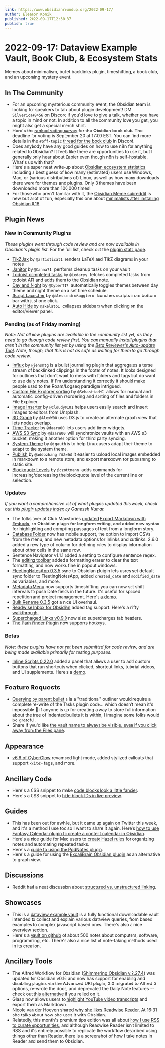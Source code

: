 ```yaml
---
link: https://www.obsidianroundup.org/2022-09-17/
author: Eleanor Konik
published: 2022-09-17T12:30:37
publish: true
---
```


# 2022-09-17: Dataview Example Vault, Book Club, & Ecosystem Stats
Memes about minimalism, bullet backlinks plugin, timeshifting, a book club, and an upcoming mystery event.

## In The Community

* For an upcoming mysterious community event, the Obsidian team is looking for speakers to talk about plugin development! DM `Silverica#8456` on Discord if you'd love to give a talk, whether you have a topic in mind or not. In addition to all the community love you get, you might also get a special merch shirt.
* Here's the [ranked voting survey](https://docs.google.com/forms/d/e/1FAIpQLSduBKH9orU7Az1Hp4G9hFEUuyIEfncjYQNTblemtg7StFgLaA/viewform?usp=sf_link) for the Obsidian book club. The deadline for voting is September 20 at 17:00 EST. You can find more details in the `#off-topic` [thread for the book club](https://discord.com/channels/686053708261228577/1009112156064718951/1019217017536004096) in Discord.
* Does anybody have any good guides on how to use n8n for anything related to Obsidian? It feels like there are opportunities to use it, but I generally only hear about Zapier even though n8n is self-hostable. What's up with that?
* Here's a super neat write-up about [Obsidian ecosystem statistics](https://publish.obsidian.md/hub/04+-+Guides%2C+Workflows%2C+%26+Courses/Guides/Obsidian+ecosystem+statistics) including a best guess of how many (estimated) users use Windows, Mac, or (various distributions of) Linux, as well as how many downloads there were for themes and plugins. Only 3 themes have been downloaded more than 100,000 times!
* For those who aren't familiar with it, the [Obsidian Meme subreddit](https://www.reddit.com/r/ObsidianMDMemes/) is new but a lot of fun, especially this one about [minimalists after installing Obsidian 0.16](https://www.reddit.com/r/ObsidianMDMemes/comments/x4answ/minimalists_after_installing_obsidian_16/)

## Plugin News

### New in Community Plugins

_These plugins went through code review and are now available in Obsidian's plugin list._ For the full list, check out the [plugin stats page](https://obsidian-plugin-stats.vercel.app/new).

* [TikZJax](https://github.com/artisticat1/obsidian-tikzjax) by `@artisticat1`  renders LaTeX and TikZ diagrams in your notes
* [Janitor](https://github.com/Canna71/obsidian-janitor) by `@Canna71`  performs cleanup tasks on your vault
* [Todoist completed tasks](https://github.com/Ledaryy/obsidian-todoist-completed-tasks) by `@Ledaryy`  fetches completed tasks from todoist API and adds them to the Obsidian note.
* [Day and Night](https://github.com/CyberT17/obsidian-day-and-night) by `@CyberT17`  automatically toggles themes between day theme and night theme on a set time schedule.
* [Script Launcher](https://github.com/AlessandroRuggiero/script-launcher) by `@AlessandroRuggiero`  launches scripts from bottom bar with just one click.
* [Auto Hide](https://github.com/skelato1/obsidian-auto-hide) by `@skelato1`  collapses sidebars when clicking on the editor/viewer panel.

### Pending (as of Friday morning)

_Note: Not all new plugins are available in the community list yet, as they need to go through code review first. You can manually install plugins that aren't in the community list yet by using the [Beta Reviewer's Auto-update Tool](https://github.com/TfTHacker/obsidian42-brat). Note, though, that this is not as safe as waiting for them to go through code review._

* [Influx](https://github.com/jensmtg/influx) by `@jensmtg` is a bullet journaling plugin that aggregates a terse stream of backlinked clippings in the footer of notes. It looks designed for outliners that don't want to mess with folders and tags but do want to use daily notes. If I'm understanding it correctly it should make people used to the Roam/Logseq paradigm intrigued.
* [Custom File Explorer sorting](https://github.com/SebastianMC/obsidian-custom-sort) by `@SebastianMC`  allows for manual and automatic, config-driven reordering and sorting of files and folders in File Explorer.
* [Image Inserter](https://github.com/cloudy9101/obsidian-image-inserter) by `@cloudy9101` helps users easily search and insert images to editors from Unsplash.
* [3D Graph](https://github.com/AlexW00/obsidian-3d-graph) by `@AlexW00` uses D3.js to create an alternate graph view that lets nodes overlap.
* [Time Tracker](https://github.com/daaru00/obsidian-time-tracker) by `@daaru00`  lets users add timer widgets.
* [AWS S3 Sync](https://github.com/daaru00/obsidian-aws-s3-sync) by `@daaru00`  will synchronize vaults with an AWS s3 bucket, making it another option for third party syncing.
* [System Theme](https://github.com/jgauth/obsidian-system-theme) by `@jgauth` is to help Linux users adapt their theme to adapt to the system theme.
* [Publish](https://github.com/addozhang/obsidian-publish-plugin) by `@addozhang`  makes it easier to upload local images embedded in markdown to a remote store, and export markdown for publishing to static site.
* [Blockquote Levels](https://github.com/czottmann/obsidian-blockquote-levels) by `@czottmann`  adds commands for increasing/decreasing the blockquote level of the current line or selection.

### Updates

_If you want a comprehensive list of what plugins updated this week, check out this [plugin updates index](https://obsidian-plugin-stats.vercel.app/updates) by Ganessh Kumar._

* The folks over at Club Macstories [updated](https://www.macstories.net/news/ios-16-review-extras-ebooks-shortcuts-making-of-and-an-obsidian-plugin/) [Export Markdown with Embeds](https://club.macstories.net/posts/export-markdown-with-embeds), an Obsidian plugin for longform writing, and added new syntax for highlighting and compiling passages of text from a longform story.
* [Database Folder](https://github.com/RafaelGB/obsidian-db-folder/releases/tag/2.5.0) now has mobile support, the option to import CSVs from the menu, and new metadata options for inlinks and outlinks. 2.6.0 added a new type of column for defining rules to display information about other cells in the same row.
* [Sentence Navigator v1.1.1](https://github.com/timhor/obsidian-sentence-navigator/releases/tag/1.1.1) added a setting to configure sentence regex.
* The [editing toolbar](https://github.com/cumany/obsidian-editing-toolbar/releases) added a formatting eraser to clear the text formatting, and now works fine in popout windows.
* [FleetingNotesApp 0.3.5](https://github.com/fleetingnotes/fleeting-notes-obsidian/releases/tag/0.3.5) sync to Obsidian pluigin lets usres set default sync folder to FleetingNotesApp, added `created_date` and `modified_date` as variables, and more.
* [Metadata Menu](https://github.com/mdelobelle/metadatamenu) now supports timeshifting: you can now set shift intervals to push Date fields in the future. It's useful for spaced repetition and project management. Here's [a demo](https://youtu.be/6dEk9no269g).
* [Bulk Rename 0.3.5](https://github.com/OlegLustenko/obsidian-bulk-rename/releases/tag/0.3.5) got a nice UI overhaul.
* [Readwise Inbox for Obsidian](https://github.com/TfTHacker/obsidian-readwise-inbox) added tag support. Here's a nifty [walkthrough](https://twitter.com/TfTHacker/status/1502376427701870597).
* [Supercharged Links v0.9.0](https://github.com/mdelobelle/obsidian_supercharged_links) now also supercharges tab headers.
* [The Path Finder Plugin](https://github.com/jerrywcy/obsidian-path-finder) now supports hotkeys.

### Betas

_Note: these plugins have not yet been submitted for code review, and are being made available primarily for testing purposes._

* [Inline Scripts 0.22.0](https://github.com/jon-heard/obsidian-inline-scripts/releases/tag/0.22.0) added a panel that allows a user to add custom buttons that run shortcuts when clicked, shortcut links, tutorial videos, and UI supplements. Here's a [demo](https://www.youtube.com/watch?v=wOxZwovPfxg).

## Feature Requests

* [Querying by parent bullet](https://github.com/obsidian-tasks-group/obsidian-tasks/discussions/1127) a la a "traditional" outliner would require a complete re-write of the Tasks plugin code... which doesn't mean it's impossible 👀 if anyone is up for creating a way to store full information about the tree of indented bullets it is within, I imagine some folks would be grateful.
* Share if you'd like [the vault name to always be visible, even if you click away from the Files pane](https://forum.obsidian.md/t/vault-name-should-always-be-visible/43413/3).

## Appearance

* [v6.6 of CyberGlow](https://github.com/ArtexJay/Obsidian-CyberGlow/releases/tag/v6.6) revamped light mode, added stylized callouts that support `<cite>` tags, and more.

## Ancillary Code

* Here's a CSS snippet to make [code blocks look a little fancier](https://github.com/TheKoTech/obsidian_code_snippet).
* Here's a CSS snippet to [hide block IDs in live preview](https://www.reddit.com/r/ObsidianMD/comments/xd0sir/hidden_block_id_snippet/).

## Guides

* This has been out for awhile, but it came up again on Twitter this week, and it's a method I use too so I want to share it again. Here's [how to use Fantasy Calendar plugin to create a content calendar in Obsidian](https://www.youtube.com/watch?v=iU60ItemuDo).
* Here's a nice guide for Mac users to [create Hazel rules](https://twitter.com/hstagner/status/1569384103350534144) for organizing notes and automating repeated tasks.
* Here's a [guide to using the PodNotes plugin](https://youtu.be/SGLfuN15uJY).
* Here's a guide for using the [ExcaliBrain Obsidian plugin](https://www.youtube.com/watch?v=gqEtn3gCZF0) as an alternative to graph view.

## Discussions

* Reddit had a neat discussion about [structured vs. unstructured linking](https://www.reddit.com/r/ObsidianMD/comments/xa0khr/cleaned_up_my_obsidian_with_a_focus_on_a_clean/).

## Showcases

* This is a [dataview example vault](https://github.com/s-blu/obsidian_dataview_example_vault) is a fully functional downloadable vault intended to collect and explain various dataview queries, from based examples to complex javascript based ones. There's also a nice overview section.
* Here's a [vault on github](https://github.com/gigaSecure/Tech-Notes) of about 500 notes about computers, software, programming, etc. There's also a nice list of note-taking methods used in its creation.

## Ancillary Tools

* The Alfred Workflow for Obsidian ([Shimmering Obsidian v.2.27.4](https://github.com/chrisgrieser/shimmering-obsidian#shimmering-obsidian-)) was updated for Obsidian v0.16 and now has support for enabling and disabling plugins via the Advanced URI plugin; 3.0 migrated to Alfred 5 options, re-wrote the docs, and deprecated the Daily Note features -- check out [this alternative](https://github.com/hauselin/obsidian-alfred) if you relied on it.
* Glasp now allows users to [highlight YouTube video transcripts](https://medium.com/glasp/tutorial-how-to-highlight-youtube-transcript-30b5430efbe) and export them as Markdown.
* Nicole van der Hoeven shared [why she likes Readwise Reader](https://www.youtube.com/watch?v=uNH1JDOmGJw). At 16:31 she talks about how she uses it with Obsidian.
* Relatedly, this month's premium tips edition was all about [how I use RSS to curate opportunities](https://www.obsidianroundup.org/using-rss-to-curate-opportunities/), and although Readwise Reader isn't limited to RSS and it's entirely possible to replicate the workflow described using things other than Reader, there is a screenshot of how I take notes in Reader and send them to Obsidian.
